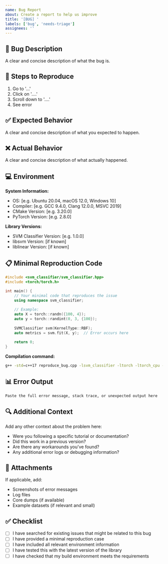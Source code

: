 ```yaml
---
name: Bug Report
about: Create a report to help us improve
title: '[BUG] '
labels: ['bug', 'needs-triage']
assignees: ''
---
```


## 🐛 Bug Description

A clear and concise description of what the bug is.

## 🔄 Steps to Reproduce

1. Go to '...'
2. Click on '....'
3. Scroll down to '....'
4. See error

## ✅ Expected Behavior

A clear and concise description of what you expected to happen.

## ❌ Actual Behavior

A clear and concise description of what actually happened.

## 💻 Environment

**System Information:**
- OS: [e.g. Ubuntu 20.04, macOS 12.0, Windows 10]
- Compiler: [e.g. GCC 9.4.0, Clang 12.0.0, MSVC 2019]
- CMake Version: [e.g. 3.20.0]
- PyTorch Version: [e.g. 2.8.0]

**Library Versions:**
- SVM Classifier Version: [e.g. 1.0.0]
- libsvm Version: [if known]
- liblinear Version: [if known]

## 📋 Minimal Reproduction Code

```cpp
#include <svm_classifier/svm_classifier.hpp>
#include <torch/torch.h>

int main() {
    // Your minimal code that reproduces the issue
    using namespace svm_classifier;
    
    // Example:
    auto X = torch::randn({100, 4});
    auto y = torch::randint(0, 3, {100});
    
    SVMClassifier svm(KernelType::RBF);
    auto metrics = svm.fit(X, y);  // Error occurs here
    
    return 0;
}
```

**Compilation command:**
```bash
g++ -std=c++17 reproduce_bug.cpp -lsvm_classifier -ltorch -ltorch_cpu -o reproduce_bug
```

## 📊 Error Output

```
Paste the full error message, stack trace, or unexpected output here
```

## 🔍 Additional Context

Add any other context about the problem here:

- Were you following a specific tutorial or documentation?
- Did this work in a previous version?
- Are there any workarounds you've found?
- Any additional error logs or debugging information?

## 📎 Attachments

If applicable, add:
- Screenshots of error messages
- Log files
- Core dumps (if available)
- Example datasets (if relevant and small)

## ✅ Checklist

- [ ] I have searched for existing issues that might be related to this bug
- [ ] I have provided a minimal reproduction case
- [ ] I have included all relevant environment information
- [ ] I have tested this with the latest version of the library
- [ ] I have checked that my build environment meets the requirements